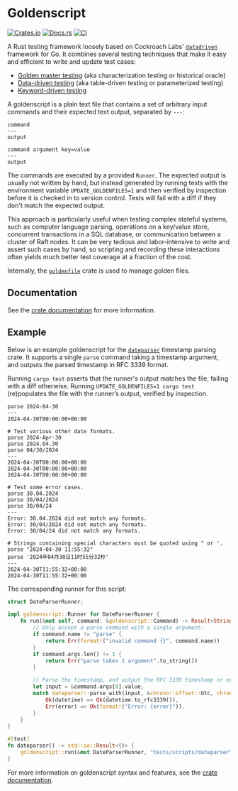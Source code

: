 # Goldenscript

[![Crates.io](https://img.shields.io/crates/v/goldenscript.svg)](https://crates.io/crates/goldenscript)
[![Docs.rs](https://img.shields.io/docsrs/goldenscript/latest)](https://docs.rs/goldenscript)
[![CI](https://github.com/erikgrinaker/toydb/actions/workflows/ci.yml/badge.svg)](https://github.com/erikgrinaker/toydb/actions/workflows/ci.yml)

A Rust testing framework loosely based on Cockroach Labs'
[`datadriven`](https://github.com/cockroachdb/datadriven) framework for Go. It
combines several testing techniques that make it easy and efficient to write and
update test cases:

* [Golden master testing](https://en.wikipedia.org/wiki/Characterization_test)
  (aka characterization testing or historical oracle)
* [Data-driven testing](https://en.wikipedia.org/wiki/Data-driven_testing)
  (aka table-driven testing or parameterized testing)
* [Keyword-driven testing](https://en.wikipedia.org/wiki/Keyword-driven_testing)

A goldenscript is a plain text file that contains a set of arbitrary input
commands and their expected text output, separated by `---`:

```
command
---
output

command argument key=value
---
output
```

The commands are executed by a provided `Runner`. The expected output is usually
not written by hand, but instead generated by running tests with the environment
variable `UPDATE_GOLDENFILES=1` and then verified by inspection before it is
checked in to version control. Tests will fail with a diff if they don't match
the expected output.

This approach is particularly useful when testing complex stateful systems, such
as computer language parsing, operations on a key/value store, concurrent
transactions in a SQL database, or communication between a cluster of Raft
nodes. It can be very tedious and labor-intensive to write and assert such
cases by hand, so scripting and recording these interactions often yields much
better test coverage at a fraction of the cost.

Internally, the [`goldenfile`](https://docs.rs/goldenfile/latest/goldenfile/)
crate is used to manage golden files.

## Documentation

See the [crate documentation](https://docs.rs/goldenscript/latest/goldenscript/)
for more information.

## Example

Below is an example goldenscript for the
[`dateparser`](https://docs.rs/dateparser/latest/dateparser/) timestamp parsing
crate. It supports a single `parse` command taking a timestamp argument, and
outputs the parsed timestamp in RFC 3339 format.

Running `cargo test` asserts that the runner's output matches the file, failing
with a diff otherwise. Running `UPDATE_GOLDENFILES=1 cargo test` (re)populates
the file with the runner’s output, verified by inspection.

```
parse 2024-04-30
---
2024-04-30T00:00:00+00:00

# Test various other date formats.
parse 2024-Apr-30
parse 2024.04.30
parse 04/30/2024
---
2024-04-30T00:00:00+00:00
2024-04-30T00:00:00+00:00
2024-04-30T00:00:00+00:00

# Test some error cases.
parse 30.04.2024
parse 30/04/2024
parse 30/04/24
---
Error: 30.04.2024 did not match any formats.
Error: 30/04/2024 did not match any formats.
Error: 30/04/24 did not match any formats.

# Strings containing special characters must be quoted using " or '.
parse "2024-04-30 11:55:32"
parse '2024年04月30日11时55分32秒'
---
2024-04-30T11:55:32+00:00
2024-04-30T11:55:32+00:00
```

The corresponding runner for this script:

```rust
struct DateParserRunner;

impl goldenscript::Runner for DateParserRunner {
    fn run(&mut self, command: &goldenscript::Command) -> Result<String, String> {
        // Only accept a parse command with a single argument.
        if command.name != "parse" {
            return Err(format!("invalid command {}", command.name))
        }
        if command.args.len() != 1 {
            return Err("parse takes 1 argument".to_string())
        }

        // Parse the timestamp, and output the RFC 3339 timestamp or error string.
        let input = &command.args[0].value;
        match dateparser::parse_with(input, &chrono::offset::Utc, chrono::NaiveTime::MIN) {
            Ok(datetime) => Ok(datetime.to_rfc3339()),
            Err(error) => Ok(format!("Error: {error}")),
        }
    }
}

#[test]
fn dateparser() -> std::io::Result<()> {
    goldenscript::run(&mut DateParserRunner, "tests/scripts/dateparser")
}
```

For more information on goldenscript syntax and features, see the [crate
documentation](https://docs.rs/goldenscript/latest/goldenscript/).